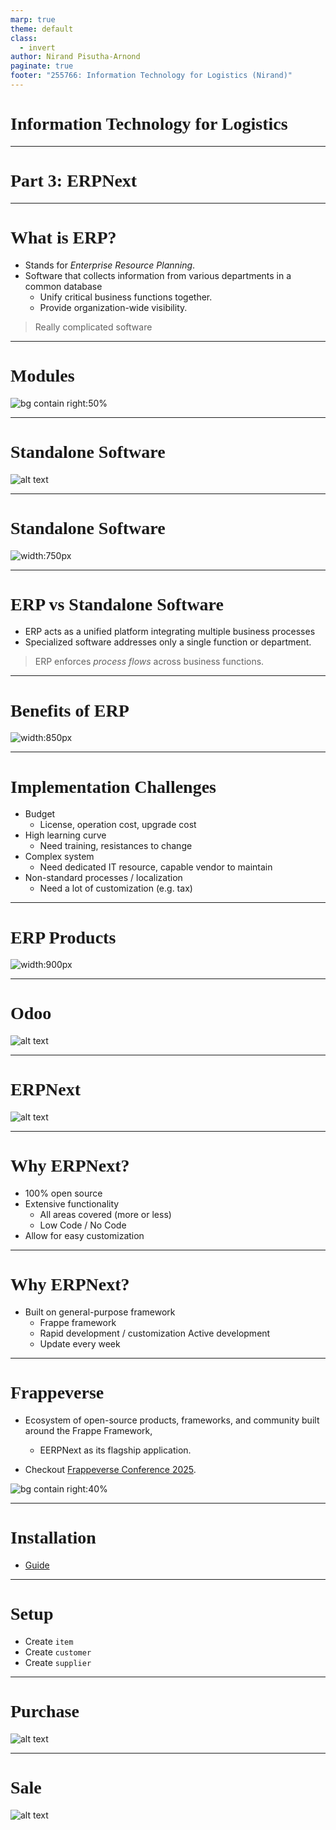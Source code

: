```yaml
---
marp: true
theme: default
class:
  - invert
author: Nirand Pisutha-Arnond
paginate: true
footer: "255766: Information Technology for Logistics (Nirand)"
---
```


<style>
@import url('https://fonts.googleapis.com/css2?family=Prompt:ital,wght@0,100;0,300;0,400;0,700;1,100;1,300;1,400;1,700&display=swap');

    :root {
    font-family: Prompt;
    --hl-color: #D57E7E;
}
h1 {
  font-family: Prompt
}
</style>

# Information Technology for Logistics

---

# Part 3: ERPNext

---

# What is ERP?

- Stands for _Enterprise Resource Planning_.
- Software that collects information from various departments in a common database
  - Unify critical business functions together.
  - Provide organization-wide visibility.

> Really complicated software

---

# Modules

![bg contain right:50%](img/paste-1759029776136.png)

---

# Standalone Software

![alt text](img/paste-1759029832723.png)

---

# Standalone Software

![width:750px](img/paste-1759029849142.png)

---

# ERP vs Standalone Software

- ERP acts as a unified platform integrating multiple business processes
- Specialized software addresses only a single function or department.

> ERP enforces _process flows_ across business functions.

---

# Benefits of ERP

![width:850px](img/paste-1759030132036.png)

---

# Implementation Challenges

- Budget
  - License, operation cost, upgrade cost
- High learning curve
  - Need training, resistances to change
- Complex system
  - Need dedicated IT resource, capable vendor to maintain
- Non-standard processes / localization
  - Need a lot of customization (e.g. tax)

---

# ERP Products

![width:900px](img/paste-1759030336900.png)

---

# Odoo

![alt text](img/paste-1759030320042.png)

---

# ERPNext

![alt text](img/paste-1759030368029.png)

---

# Why ERPNext?

- 100% open source
- Extensive functionality
  - All areas covered (more or less)
  - Low Code / No Code
- Allow for easy customization

---

# Why ERPNext?

- Built on general-purpose framework
  - Frappe framework
  - Rapid development / customization
    Active development
  - Update every week

---

# Frappeverse

- Ecosystem of open-source products, frameworks, and community built around the Frappe Framework,

  - EERPNext as its flagship application.

- Checkout [Frappeverse Conference 2025](https://www.youtube.com/watch?v=ouC88s5G41U).

![bg contain right:40%](img/paste-1759030733778.png)

---

# Installation

- [Guide](https://github.com/nnnpooh/info-tech-logis-68/blob/main/src/T04_erpnext/guide/guide.md)

---

# Setup

- Create `item`
- Create `customer`
- Create `supplier`

---

# Purchase

![alt text](img/paste-1759043561301.png)

---

# Sale

![alt text](img/paste-1759043611811.png)

